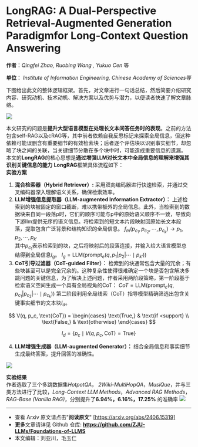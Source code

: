 # LongRAG: A Dual-Perspective Retrieval-Augmented Generation Paradigmfor Long-Context Question Answering

**作者**：*Qingfei Zhao, Ruobing Wang , Yukuo Cen* 等    

**单位**： *Institute of Information Engineering, Chinese Academy of Sciences等*

下图给出此文的整体逻辑框架。首先，对文章进行一句话总结，然后简要介绍研究内容、研究动机、技术动机、解决方案以及优势与潜力，以便读者快速了解文章脉络。


![](https://fastly.jsdelivr.net/gh/bucketio/img17@main/2024/10/26/1729951624779-4413a16a-c37e-4f51-bdee-de04e93dcfa0.png)


本文研究的问题是**提升大型语言模型在处理长文本问答任务时的表现**。之前的方法包含self-RAG以及cRAG等，其中前者依赖自我反思标记来探索全局信息，但这种依赖可能误删含有重要细节的有效检索块；后者逐个评估块以识别事实细节，却忽略了块之间的关联，当关键细节分散在多个块中时，可能造成重要信息的遗漏。
本文的**LongRAG**的核心思想是**通过增强LLM对长文本中全局信息的理解来增强其识别关键信息的能力**
**LongRAG**框架具体流程如下：<br>
**实验方案**<br>

1. **混合检索器（Hybrid Retriever）:** 采用双向编码器进行快速检索，并通过交叉编码器深入理解语义关系，确保检索效率。
2. **LLM增强信息提取器（LLM-augmented Information Extractor）：** 上述检索到的块被固定的窗口截断，难以携带额外的全局信息。此外，当检索到的数据块来自同一段落p时，它们的顺序可能与p中的原始语义顺序不一致，导致向下游llm提供无序的语义信息。将检索到的短文本片段映射回原始长文本段落，提取包含广泛背景和结构知识的全局信息。
   $f_m(p_{c_1}, p_{c_2}, \cdots, p_{c_k}) \rightarrow p_1, p_2, \cdots, p_{k'}$ <br>
   其中$p_{c_1}$表示检索到的块，之后将映射后的段落连接，并输入给大语言模型总结得到全局信息$I_g$。
   $I_g = \text{LLM}\left(\text{prompt}_e\left(q, p_1\left|p_2\right|\cdots\mid p_{k'}\right)\right)$
3. **CoT引导过滤器（CoT-guided Filter）：** 检索到的块通常包含大量的冗余；有些块甚至可以是完全冗余的。这种复杂性使得很难确定一个块是否包含解决多跳问题的关键信息，为了解决上述问题，作者采用两阶段策略，第一阶段基于检索语义空间生成一个具有全局视角的CoT：
   $CoT = \text{LLM}\left(\text{prompt}_c\left(q, p_{c_1}\left|p_{c_2}\right|\cdots\mid p_{c_k}\right)\right)$
   第二阶段利用全局线索（CoT）指导模型精确筛选出包含关键事实细节的文本块$I_d$。

$$
V(q, p_c, \text{CoT}) = 
\begin{cases} 
\text{True,} & \text{if <support} \\
\text{False,} & \text{otherwise}
\end{cases}
$$

$$
I_d = \{p_c \mid V(q, p_c, \text{CoT}) = \text{True}\}
$$

4. **LLM增强生成器（LLM-augmented Generator）：** 结合全局信息和事实细节生成最终答案，提升回答的准确性。


![](https://fastly.jsdelivr.net/gh/bucketio/img14@main/2024/10/24/1729767150354-85a173d1-201b-4286-9047-dc9ae45379cb.png)

**实验结果**<br>
作者选取了三个多跳数据集*HotpotQA*， *2Wiki-MultiHopQA*，*MusiQue*，并与三类方法进行了比较，*Long-Context LLM Methods*，*Advanced RAG Methods*，*RAG-Base (Vanilla RAG)*，分别提升了**6.94%，6.16%，17.25%** 的准确率
![](https://fastly.jsdelivr.net/gh/bucketio/img7@main/2024/10/24/1729768767012-48349cb3-37c6-4f13-b272-b9b9323e3441.png)

---

- 查看 Arxiv 原文请点击"**阅读原文**" [https://arxiv.org/abs/2406.15319]
- **更多**文章请详见 Github 仓库: **https://github.com/ZJU-LLMs/Foundations-of-LLMS**
- 本文编辑：刘亚川，毛玉仁

